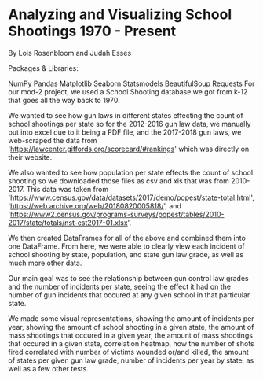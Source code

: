 # Analyzing and Visualizing School Shootings 1970 - Present 
By Lois Rosenbloom and Judah Esses

Packages & Libraries:

NumPy
Pandas
Matplotlib
Seaborn
Statsmodels
BeautifulSoup
Requests
For our mod-2 project, we used a School Shooting database we got from k-12 that goes all the way back to 1970.

We wanted to see how gun laws in different states effecting the count of school shootings per state so for the 2012-2016 gun law data, we manually put into excel due to it being a PDF file, and the 2017-2018 gun laws, we web-scraped the data from 'https://lawcenter.giffords.org/scorecard/#rankings' which was directly on their website.

We also wanted to see how population per state effects the count of school shooting so we downloaded those files as csv and xls that was from 2010-2017. This data was taken from 'https://www.census.gov/data/datasets/2017/demo/popest/state-total.html', 'https://web.archive.org/web/20180820005818/', and 'https://www2.census.gov/programs-surveys/popest/tables/2010-2017/state/totals/nst-est2017-01.xlsx'.

We then created DataFrames for all of the above and combined them into one DataFrame. From here, we were able to clearly view each incident of school shooting by state, population, and state gun law grade, as well as much more other data.

Our main goal was to see the relationship between gun control law grades and the number of incidents per state, seeing the effect it had on the number of gun incidents that occured at any given school in that particular state.

We made some visual representations, showing the amount of incidents per year, showing the amount of school shooting in a given state, the amount of mass shootings that occured in a given year, the amount of mass shootings that occured in a given state, correlation heatmap, how the number of shots fired correlated with number of victims wounded or/and killed, the amount of states per given gun law grade, number of incidents per year by state, as well as a few other tests.
